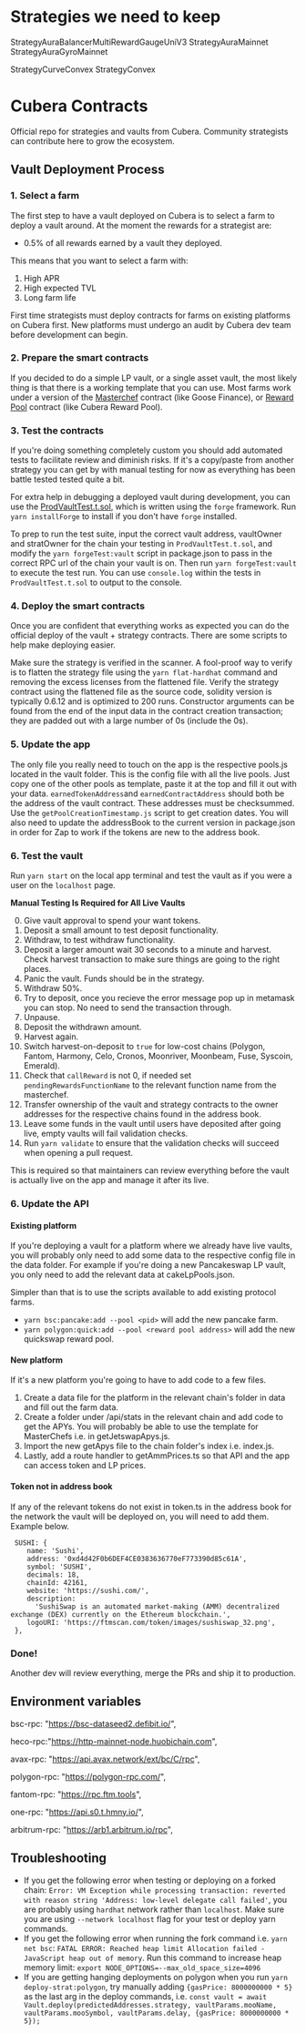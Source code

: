 
# Strategies we need to keep
StrategyAuraBalancerMultiRewardGaugeUniV3
StrategyAuraMainnet
StrategyAuraGyroMainnet

StrategyCurveConvex
StrategyConvex



# Cubera Contracts
Official repo for strategies and vaults from Cubera. Community strategists can contribute here to grow the ecosystem.

## Vault Deployment Process
### 1. Select a farm
The first step to have a vault deployed on Cubera is to select a farm to deploy a vault around. At the moment the rewards for a strategist are:
 - 0.5% of all rewards earned by a vault they deployed.

This means that you want to select a farm with:
1. High APR
2. High expected TVL
3. Long farm life

First time strategists must deploy contracts for farms on existing platforms on Cubera first. New platforms must undergo an audit by Cubera dev team before development can begin.

### 2. Prepare the smart contracts
If you decided to do a simple LP vault, or a single asset vault, the most likely thing is that there is a working template that you can use. Most farms work under a version of the [Masterchef](https://bscscan.com/address/0xe70E9185F5ea7Ba3C5d63705784D8563017f2E57#code) contract (like Goose Finance), or [Reward Pool](https://arbiscan.io/address/0x48f4634c8383af01bf71aefbc125eb582eb3c74d#code) contract (like Cubera Reward Pool).

### 3. Test the contracts
If you're doing something completely custom you should add automated tests to facilitate review and diminish risks. If it's a copy/paste from another strategy you can get by with manual testing for now as everything has been battle tested tested quite a bit.

For extra help in debugging a deployed vault during development, you can use the [ProdVaultTest.t.sol](./forge/test/ProdVaultTest.t.sol), which is written using the `forge` framework. Run `yarn installForge` to install if you don't have `forge` installed.

To prep to run the test suite, input the correct vault address, vaultOwner and stratOwner for the chain your testing in `ProdVaultTest.t.sol`, and modify the `yarn forgeTest:vault` script in package.json to pass in the correct RPC url of the chain your vault is on. Then run `yarn forgeTest:vault` to execute the test run. You can use `console.log` within the tests in `ProdVaultTest.t.sol` to output to the console.

### 4. Deploy the smart contracts
Once you are confident that everything works as expected you can do the official deploy of the vault + strategy contracts. There are some scripts to help make deploying easier. 

Make sure the strategy is verified in the scanner. A fool-proof way to verify is to flatten the strategy file using the `yarn flat-hardhat` command and removing the excess licenses from the flattened file. Verify the strategy contract using the flattened file as the source code, solidity version is typically 0.6.12 and is optimized to 200 runs. Constructor arguments can be found from the end of the input data in the contract creation transaction; they are padded out with a large number of 0s (include the 0s).

### 5.  Update the app
The only file you really need to touch on the app is the respective pools.js located in the vault folder. This is the config file with all the live pools.  Just copy one of the other pools as template, paste it at the top and fill it out with your data. `earnedTokenAddress`and `earnedContractAddress` should both be the address of the vault contract. These addresses must be checksummed. Use the `getPoolCreationTimestamp.js` script to get creation dates. You will also need to update the addressBook to the current version in package.json in order for Zap to work if the tokens are new to the address book. 

### 6. Test the vault

Run `yarn start` on the local app terminal and test the vault as if you were a user on the `localhost` page.

**Manual Testing Is Required for All Live Vaults**

0. Give vault approval to spend your want tokens. 
1. Deposit a small amount to test deposit functionality.
2. Withdraw, to test withdraw functionality.
3. Deposit a larger amount wait 30 seconds to a minute and harvest. Check harvest transaction to make sure things are going to the right places.
4. Panic the vault. Funds should be in the strategy.
5. Withdraw 50%.
6. Try to deposit, once you recieve the error message pop up in metamask you can stop. No need to send the transaction through.
7. Unpause.
8. Deposit the withdrawn amount.
9. Harvest again.
10. Switch harvest-on-deposit to `true` for low-cost chains (Polygon, Fantom, Harmony, Celo, Cronos, Moonriver, Moonbeam, Fuse, Syscoin, Emerald).
11. Check that `callReward` is not 0, if needed set `pendingRewardsFunctionName` to the relevant function name from the masterchef.
12. Transfer ownership of the vault and strategy contracts to the owner addresses for the respective chains found in the address book.
13. Leave some funds in the vault until users have deposited after going live, empty vaults will fail validation checks.
14. Run `yarn validate` to ensure that the validation checks will succeed when opening a pull request.

This is required so that maintainers can review everything before the vault is actually live on the app and manage it after its live.

### 6. Update the API
#### Existing platform
If you're deploying a vault for a platform where we already have live vaults, you will probably only need to add some data to the respective config file in the data folder. For example if you're doing a new Pancakeswap LP vault, you only need to add the relevant data at cakeLpPools.json.

Simpler than that is to use the scripts available to add existing protocol farms. 

- `yarn bsc:pancake:add --pool <pid>` will add the new pancake farm. 
- `yarn polygon:quick:add --pool <reward pool address>` will add the new quickswap reward pool.

#### New platform
If it's a new platform you're going to have to add code to a few files.

1. Create a data file for the platform in the relevant chain's folder in data and fill out the farm data.
2. Create a folder under /api/stats in the relevant chain and add code to get the APYs. You will probably be able to use the template for MasterChefs i.e. in getJetswapApys.js.
3. Import the new getApys file to the chain folder's index i.e. index.js.
4. Lastly, add a route handler to getAmmPrices.ts so that API and the app can access token and LP prices.

#### Token not in address book
If any of the relevant tokens do not exist in token.ts in the address book for the network the vault will be deployed on, you will need to add them. Example below. 
 
```
 SUSHI: {
    name: 'Sushi',
    address: '0xd4d42F0b6DEF4CE0383636770eF773390d85c61A',
    symbol: 'SUSHI',
    decimals: 18,
    chainId: 42161,
    website: 'https://sushi.com/',
    description:
      'SushiSwap is an automated market-making (AMM) decentralized exchange (DEX) currently on the Ethereum blockchain.',
    logoURI: 'https://ftmscan.com/token/images/sushiswap_32.png',
 },
 ```

### Done!
Another dev will review everything, merge the PRs and ship it to production.

## Environment variables
 bsc-rpc: "https://bsc-dataseed2.defibit.io/",
 
 heco-rpc:"https://http-mainnet-node.huobichain.com",
    
 avax-rpc: "https://api.avax.network/ext/bc/C/rpc",
    
 polygon-rpc: "https://polygon-rpc.com/",
    
 fantom-rpc: "https://rpc.ftm.tools",
 
 one-rpc: "https://api.s0.t.hmny.io/",
    
 arbitrum-rpc: "https://arb1.arbitrum.io/rpc",
 

## Troubleshooting
- If you get the following error when testing or deploying on a forked chain: `Error: VM Exception while processing transaction: reverted with reason string 'Address: low-level delegate call failed'`, you are probably using `hardhat` network rather than `localhost`. Make sure you are using `--network localhost` flag for your test or deploy yarn commands.
- If you get the following error when running the fork command i.e. `yarn net bsc`: `FATAL ERROR: Reached heap limit Allocation failed - JavaScript heap out of memory`. Run this command to increase heap memory limit: `export NODE_OPTIONS=--max_old_space_size=4096`
- If you are getting hanging deployments on polygon when you run `yarn deploy-strat:polygon`, try manually adding `{gasPrice: 8000000000 * 5}` as the last arg in the deploy commands, i.e. `const vault = await Vault.deploy(predictedAddresses.strategy, vaultParams.mooName, vaultParams.mooSymbol, vaultParams.delay, {gasPrice: 8000000000 * 5}); `
